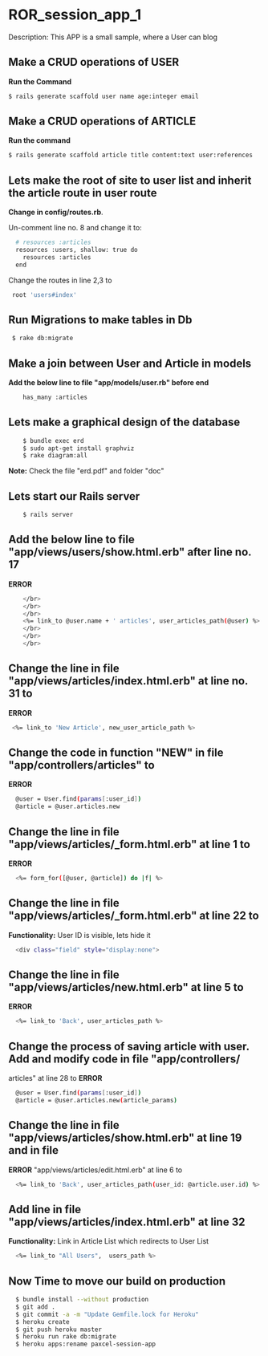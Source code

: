 # ROR_session_app_1

Description: This APP is a small sample, where a User can blog

## Make a CRUD operations of USER

**Run the Command**
```sh
$ rails generate scaffold user name age:integer email
```

## Make a CRUD operations of ARTICLE

**Run the command**

```sh
$ rails generate scaffold article title content:text user:references
```


## Lets make the root of site to user list and inherit the article route in user route

**Change in config/routes.rb**. 

Un-comment line no. 8 and change it to:
```sh
  # resources :articles
  resources :users, shallow: true do
    resources :articles
  end
```

Change the routes in line 2,3 to 
```sh
 root 'users#index'
```


## Run Migrations to make tables in Db

```sh
 $ rake db:migrate
```

## Make a join between User and Article in models

**Add the below line to file "app/models/user.rb" before end**

```sh
 	has_many :articles
```

## Lets make a graphical design of the database

```sh
 	$ bundle exec erd
 	$ sudo apt-get install graphviz
 	$ rake diagram:all
```

**Note:** Check the file "erd.pdf" and folder "doc"

## Lets start our Rails server

```sh
 	$ rails server
```


## Add the below line to file "app/views/users/show.html.erb" after line no. 17
**ERROR**
```sh
 	</br>
	</br>
	</br>
	<%= link_to @user.name + ' articles', user_articles_path(@user) %>
	</br>
	</br>
	</br>
```

## Change the line in file "app/views/articles/index.html.erb" at line no. 31 to 
**ERROR**
```sh
 <%= link_to 'New Article', new_user_article_path %>
```


## Change the code in function "NEW" in file "app/controllers/articles" to 
**ERROR**
```sh
  @user = User.find(params[:user_id])
  @article = @user.articles.new
```


## Change the line in file "app/views/articles/_form.html.erb" at line 1 to 
**ERROR**
```sh
  <%= form_for([@user, @article]) do |f| %>
```


## Change the line in file "app/views/articles/_form.html.erb" at line 22 to 
**Functionality:** User ID is visible, lets hide it
```sh
  <div class="field" style="display:none">
```


## Change the line in file "app/views/articles/new.html.erb" at line 5 to 
**ERROR**
```sh
  <%= link_to 'Back', user_articles_path %>
```

## Change the process of saving article with user. Add and modify code in file "app/controllers/
articles" at line 28 to
**ERROR**

```sh
  @user = User.find(params[:user_id])
  @article = @user.articles.new(article_params)
```

## Change the line in file "app/views/articles/show.html.erb" at line 19 and in file 
**ERROR**
"app/views/articles/edit.html.erb" at line 6 to 
```sh
  <%= link_to 'Back', user_articles_path(user_id: @article.user.id) %>
```


## Add line in file "app/views/articles/index.html.erb" at line 32
**Functionality:** Link in Article List which redirects to User List
```sh
  <%= link_to "All Users",  users_path %>
```

## Now Time to move our build on production
```sh
  $ bundle install --without production
  $ git add .
  $ git commit -a -m "Update Gemfile.lock for Heroku"
  $ heroku create
  $ git push heroku master
  $ heroku run rake db:migrate
  $ heroku apps:rename paxcel-session-app
```


